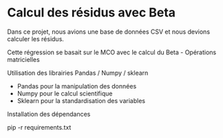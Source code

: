 # Calcul des résidus avec Beta

Dans ce projet, nous avions une base de données CSV et nous devions calculer les résidus.

Cette régression se basait sur le MCO avec le calcul du Beta - Opérations matricielles

Utilisation des librairies Pandas / Numpy / sklearn

- Pandas pour la manipulation des données
- Numpy pour le calcul scientifique
- Sklearn pour la standardisation des variables

Installation des dépendances 

pip -r requirements.txt
